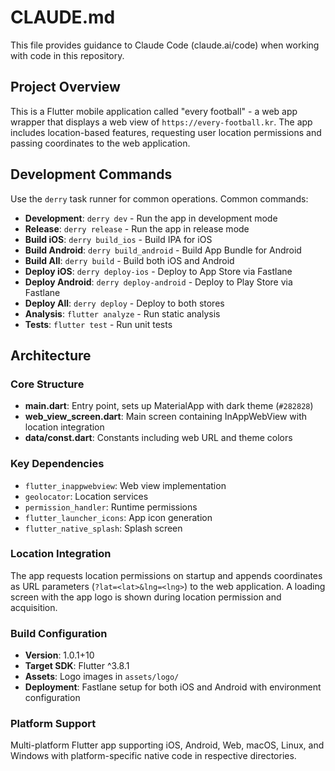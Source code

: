 # CLAUDE.md

This file provides guidance to Claude Code (claude.ai/code) when working with code in this repository.

## Project Overview

This is a Flutter mobile application called "every football" - a web app wrapper that displays a web view of `https://every-football.kr`. The app includes location-based features, requesting user location permissions and passing coordinates to the web application.

## Development Commands

Use the `derry` task runner for common operations. Common commands:

- **Development**: `derry dev` - Run the app in development mode
- **Release**: `derry release` - Run the app in release mode  
- **Build iOS**: `derry build_ios` - Build IPA for iOS
- **Build Android**: `derry build_android` - Build App Bundle for Android
- **Build All**: `derry build` - Build both iOS and Android
- **Deploy iOS**: `derry deploy-ios` - Deploy to App Store via Fastlane
- **Deploy Android**: `derry deploy-android` - Deploy to Play Store via Fastlane  
- **Deploy All**: `derry deploy` - Deploy to both stores
- **Analysis**: `flutter analyze` - Run static analysis
- **Tests**: `flutter test` - Run unit tests

## Architecture

### Core Structure
- **main.dart**: Entry point, sets up MaterialApp with dark theme (`#282828`)
- **web_view_screen.dart**: Main screen containing InAppWebView with location integration
- **data/const.dart**: Constants including web URL and theme colors

### Key Dependencies
- `flutter_inappwebview`: Web view implementation
- `geolocator`: Location services
- `permission_handler`: Runtime permissions
- `flutter_launcher_icons`: App icon generation
- `flutter_native_splash`: Splash screen

### Location Integration
The app requests location permissions on startup and appends coordinates as URL parameters (`?lat=<lat>&lng=<lng>`) to the web application. A loading screen with the app logo is shown during location permission and acquisition.

### Build Configuration
- **Version**: 1.0.1+10
- **Target SDK**: Flutter ^3.8.1
- **Assets**: Logo images in `assets/logo/`
- **Deployment**: Fastlane setup for both iOS and Android with environment configuration

### Platform Support
Multi-platform Flutter app supporting iOS, Android, Web, macOS, Linux, and Windows with platform-specific native code in respective directories.